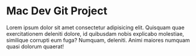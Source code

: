 # Mac Dev Git Project

Lorem ipsum dolor sit amet consectetur adipisicing elit. Quisquam quae exercitationem deleniti dolore, id quibusdam nobis explicabo molestiae, similique corrupti eum fuga? Numquam, deleniti. Animi maiores numquam quasi dolorum quaerat!

